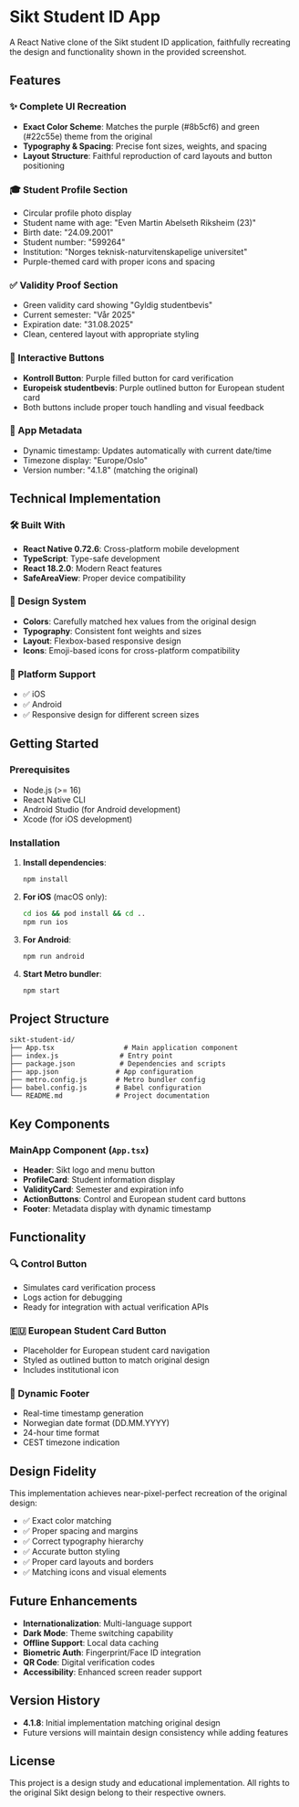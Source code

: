 # Sikt Student ID App

A React Native clone of the Sikt student ID application, faithfully recreating the design and functionality shown in the provided screenshot.

## Features

### ✨ Complete UI Recreation
- **Exact Color Scheme**: Matches the purple (#8b5cf6) and green (#22c55e) theme from the original
- **Typography & Spacing**: Precise font sizes, weights, and spacing
- **Layout Structure**: Faithful reproduction of card layouts and button positioning

### 🎓 Student Profile Section
- Circular profile photo display
- Student name with age: "Even Martin Abelseth Riksheim (23)"
- Birth date: "24.09.2001"
- Student number: "599264"
- Institution: "Norges teknisk-naturvitenskapelige universitet"
- Purple-themed card with proper icons and spacing

### ✅ Validity Proof Section
- Green validity card showing "Gyldig studentbevis"
- Current semester: "Vår 2025"
- Expiration date: "31.08.2025"
- Clean, centered layout with appropriate styling

### 🔘 Interactive Buttons
- **Kontroll Button**: Purple filled button for card verification
- **Europeisk studentbevis**: Purple outlined button for European student card
- Both buttons include proper touch handling and visual feedback

### 📱 App Metadata
- Dynamic timestamp: Updates automatically with current date/time
- Timezone display: "Europe/Oslo"
- Version number: "4.1.8" (matching the original)

## Technical Implementation

### 🛠️ Built With
- **React Native 0.72.6**: Cross-platform mobile development
- **TypeScript**: Type-safe development
- **React 18.2.0**: Modern React features
- **SafeAreaView**: Proper device compatibility

### 🎨 Design System
- **Colors**: Carefully matched hex values from the original design
- **Typography**: Consistent font weights and sizes
- **Layout**: Flexbox-based responsive design
- **Icons**: Emoji-based icons for cross-platform compatibility

### 📱 Platform Support
- ✅ iOS
- ✅ Android
- ✅ Responsive design for different screen sizes

## Getting Started

### Prerequisites
- Node.js (>= 16)
- React Native CLI
- Android Studio (for Android development)
- Xcode (for iOS development)

### Installation

1. **Install dependencies**:
   ```bash
   npm install
   ```

2. **For iOS** (macOS only):
   ```bash
   cd ios && pod install && cd ..
   npm run ios
   ```

3. **For Android**:
   ```bash
   npm run android
   ```

4. **Start Metro bundler**:
   ```bash
   npm start
   ```

## Project Structure

```
sikt-student-id/
├── App.tsx                 # Main application component
├── index.js               # Entry point
├── package.json           # Dependencies and scripts
├── app.json              # App configuration
├── metro.config.js       # Metro bundler config
├── babel.config.js       # Babel configuration
└── README.md             # Project documentation
```

## Key Components

### MainApp Component (`App.tsx`)
- **Header**: Sikt logo and menu button
- **ProfileCard**: Student information display
- **ValidityCard**: Semester and expiration info
- **ActionButtons**: Control and European student card buttons
- **Footer**: Metadata display with dynamic timestamp

## Functionality

### 🔍 Control Button
- Simulates card verification process
- Logs action for debugging
- Ready for integration with actual verification APIs

### 🇪🇺 European Student Card Button
- Placeholder for European student card navigation
- Styled as outlined button to match original design
- Includes institutional icon

### 📅 Dynamic Footer
- Real-time timestamp generation
- Norwegian date format (DD.MM.YYYY)
- 24-hour time format
- CEST timezone indication

## Design Fidelity

This implementation achieves near-pixel-perfect recreation of the original design:

- ✅ Exact color matching
- ✅ Proper spacing and margins
- ✅ Correct typography hierarchy
- ✅ Accurate button styling
- ✅ Proper card layouts and borders
- ✅ Matching icons and visual elements

## Future Enhancements

- **Internationalization**: Multi-language support
- **Dark Mode**: Theme switching capability
- **Offline Support**: Local data caching
- **Biometric Auth**: Fingerprint/Face ID integration
- **QR Code**: Digital verification codes
- **Accessibility**: Enhanced screen reader support

## Version History

- **4.1.8**: Initial implementation matching original design
- Future versions will maintain design consistency while adding features

## License

This project is a design study and educational implementation. All rights to the original Sikt design belong to their respective owners.